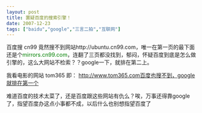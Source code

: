 ```yaml
---
layout: post
title: 置疑百度的搜索引擎！
date: 2007-12-23
tags: ["baidu","google","三言二拍","互联网"]
---
```


百度搜 cn99  竟然搜不到网站http://ubuntu.cn99.com，唯一在第一页的最下面还是个<span><span style="color: #008000;">mirrors.cn99.com</span></span>，连翻了三页都没找到，郁闷，怀疑百度到底是怎么做引擎的，这么大网站不检索？？google一下，就排在第二上。

<!--more-->

我看电影的网站  tom365 即： http://www.tom365.com百度也搜不到，google就排在第一个

难道百度的技术太菜了，还是百度跟这些网站有仇么？唉，万事还得靠google了，指望百度办这点小事都不成，以后什么也别想指望百度了
